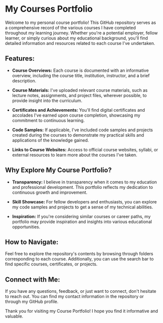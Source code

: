 # My Courses Portfolio

Welcome to my personal course portfolio! This GitHub repository serves as a comprehensive record of the various courses I have completed throughout my learning journey. Whether you're a potential employer, fellow learner, or simply curious about my educational background, you'll find detailed information and resources related to each course I've undertaken.

## Features:

- **Course Overviews:** Each course is documented with an informative overview, including the course title, institution, instructor, and a brief description.

- **Course Materials:** I've uploaded relevant course materials, such as lecture notes, assignments, and project files, wherever possible, to provide insight into the curriculum.

- **Certificates and Achievements:** You'll find digital certificates and accolades I've earned upon course completion, showcasing my commitment to continuous learning.

- **Code Samples:** If applicable, I've included code samples and projects created during the courses to demonstrate my practical skills and applications of the knowledge gained.

- **Links to Course Websites:** Access to official course websites, syllabi, or external resources to learn more about the courses I've taken.

## Why Explore My Course Portfolio?

- **Transparency:** I believe in transparency when it comes to my education and professional development. This portfolio reflects my dedication to continuous growth and improvement.

- **Skill Showcase:** For fellow developers and enthusiasts, you can explore my code samples and projects to get a sense of my technical abilities.

- **Inspiration:** If you're considering similar courses or career paths, my portfolio may provide inspiration and insights into various educational opportunities.

## How to Navigate:

Feel free to explore the repository's contents by browsing through folders corresponding to each course. Additionally, you can use the search bar to find specific courses, certificates, or projects.

## Connect with Me:

If you have any questions, feedback, or just want to connect, don't hesitate to reach out. You can find my contact information in the repository or through my GitHub profile.

Thank you for visiting my Course Portfolio! I hope you find it informative and valuable.



